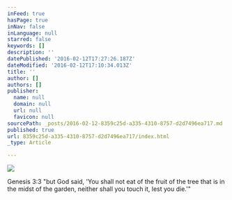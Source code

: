 ```yaml
---
inFeed: true
hasPage: true
inNav: false
inLanguage: null
starred: false
keywords: []
description: ''
datePublished: '2016-02-12T17:27:26.187Z'
dateModified: '2016-02-12T17:10:34.013Z'
title: ''
author: []
authors: []
publisher:
  name: null
  domain: null
  url: null
  favicon: null
sourcePath: _posts/2016-02-12-8359c25d-a335-4310-8757-d2d7496ea717.md
published: true
url: 8359c25d-a335-4310-8757-d2d7496ea717/index.html
_type: Article

---
```

![](https://the-grid-user-content.s3-us-west-2.amazonaws.com/b3736dc6-415b-48a4-9fab-d8fdcf8f8d56.jpg)

Genesis 3:3 "but God said, 'You shall not eat of the fruit of the tree that is in the midst of the garden, neither shall you touch it, lest you die.'"